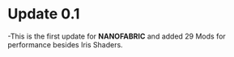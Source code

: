 # Update 0.1
-This is the first update for **NANOFABRIC** and added 29 Mods for performance besides Iris Shaders.
